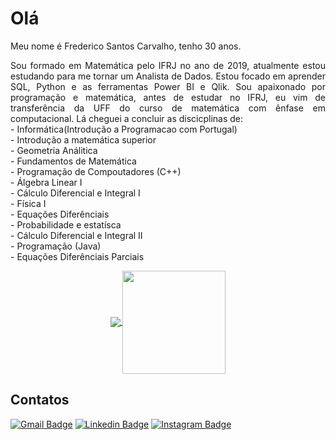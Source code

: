 # Olá
Meu nome é Frederico Santos Carvalho, tenho 30 anos.
<p style="text-align: justify">Sou formado em Matemática pelo IFRJ no ano de 2019, atualmente estou estudando para me tornar um Analista de Dados. Estou focado em aprender SQL, Python e as ferramentas Power BI e Qlik.
Sou apaixonado por programação e matemática, antes de estudar no IFRJ, eu vim de transferência da UFF do curso de matemática com ênfase em computacional. Lá cheguei a concluir as discicplinas de:<br/>
- Informática(Introdução a Programacao com Portugal) <br />
- Introdução a matemática superior <br />
- Geometria Análitica <br />
- Fundamentos de Matemática <br />
- Programação de Compoutadores (C++) <br /> 
- Álgebra Linear I <br />
- Cálculo Diferencial e Integral I <br />
- Física I <br />
- Equações Diferênciais <br />
- Probabilidade e estatísca  <br />
- Cálculo Diferencial e Integral II <br />
- Programação (Java) <br />
- Equações Diferênciais Parciais <br />
 </p>

<p align="center">
  <a href="https://github.com/anuraghazra/github-readme-stats">
    <img
      align="center"
      src="https://github-readme-stats.vercel.app/api/top-langs/?username=fredericosantoscarvalho&layout=compact&langs_count=7&theme= radical">
  </a>
  
  <a href="https://github.com/fredericosantoscarvalho/github-readme-stats">
    <img
      align="center"
      height="165"
      src="https://github-readme-stats.vercel.app/api?username=fredericosantoscarvalho&show_icons=true&theme=white&include_all_commits=true&count_private=true">
  </a>
</p>
<!---
## Tecnologias e Frameworks
![Python Badge](https://img.shields.io/badge/Python-14354C?style=for-the-badge&logo=python&logoColor=white)
![My SQL](https://img.shields.io/badge/MySQL-00000F?style=for-the-badge&logo=mysql&logoColor=white)
![MS Excel](https://img.shields.io/badge/Microsoft_Excel-217346?style=for-the-badge&logo=microsoft-excel&logoColor=white)
![MS SQL Server](https://img.shields.io/badge/Microsoft%20SQL%20Server-CC2927?style=for-the-badge&logo=microsoft%20sql%20server&logoColor=white)
![Selenium](https://img.shields.io/badge/Selenium-43B02A?style=for-the-badge&logo=Selenium&logoColor=white)]
--->

## Contatos
[![Gmail Badge](https://img.shields.io/badge/-Email-c14438?style=flat-square&logo=Gmail&logoColor=white&link=mailto:fredscarva@gmail.com)](mailto:fredscarva@gmail.com)
[![Linkedin Badge](https://img.shields.io/badge/-Linkedin-blue?style=flat-square&logo=Linkedin&logoColor=white&link=https://www.linkedin.com/in/fredericosantoscarvalho)](https://www.linkedin.com/in/fredericosantoscarvalho)
[![Instagram Badge](https://img.shields.io/badge/-Instagram-purple?style=flat-square&logo=instagram&logoColor=white&link=https://www.instagram.com/fredericosantoscarvalho/?hl=pt-br)](https://www.instagram.com/fredericosantoscarvalho/)



